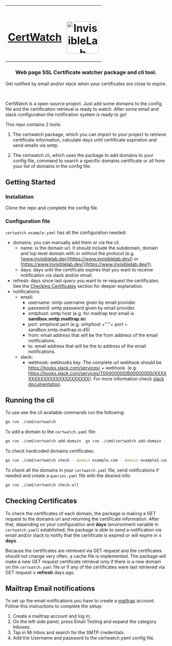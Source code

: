 <p align="center">
  <table>
    <tr>
    <th>
    <a href="https://www.invisiblelab.dev/">
    <h1>CertWatch</h1>
</th>
<th>
<h1>
<a href="https://www.invisiblelab.dev/">
    <img src="https://uploads-ssl.webflow.com/60057003af6cfb7362bab247/6005a8ba64602c1ef34c244f_brand.svg" width="100px" alt="InvisibleLab logo" />
  </a>
  </h1>
  </th>
  </tr>
  </table>
</p>

<h3 align="center">Web page SSL Certificate watcher package and cli tool.</h3>
<p align="center"> Get notified by email and/or slack when your certificates are close to expire. </p>
<br />

CertWatch is a open-source project. Just add some domains to the config file and the certification retrieval is ready to watch. After some email and slack configuration the notification system is ready to go!

This repo contains 2 tools:

1. The certwatch package, which you can import to your project to retrieve certificate information, calculate days until certificate expiration and send emails via smtp.

2. The certwatch cli, which uses the package to add domains to your config file, command to search a specific domains certificate or all from your list of domains in the config file.

## Getting Started

### Installation

Clone the repo and complete the config file.

### Configuration file

`certwatch.example.yaml` has all the configuration needed:

-   domains:
    you can manually add them or via the cli.
    -   name: is the domain url. It should include the subdomain, domain and top level domain with or without the protocol (e.g. [www.invisiblelab.dev](https://www.invisiblelab.dev/) or [https://www.invisiblelab.dev/](https://www.invisiblelab.dev/)).
    -   days: days until the certificate expires that you want to receive notification via slack and/or email.
-   refresh: days since last query you want to re-request the certificates. See the [Checking Certificates](https://github.com/invisiblelab-dev/certwatch#checking-certificates) section for deeper explanation.
-   notifications:
    -   email:
        -   username: smtp username given by email provider.
        -   password: smtp password given by email provider.
        -   smtphost: smtp host (e.g. for mailtrap test email is **sandbox.smtp.mailtrap.io**)
        -   port: smtphost port (e.g. smtphost +":"+ port = sandbox.smtp.mailtrap.io:45)
        -   from: email address that will be the from address of the email notifications.
        -   to: email address that will be the to address of the email notifications.
    -   slack:
        -   webhook: webhooks key. The complete url webhook should be https://hooks.slack.com/services/ + webhook. (e.g. https://hooks.slack.com/services/T00000000/B00000000/XXXXXXXXXXXXXXXXXXXXXXXX). For more information check [slack documentation](https://api.slack.com/messaging/webhooks#create_a_webhook).

## Running the cli

To use see the cli available commands run the following:

```bash
go run ./cmd/certwatch
```

To add a domain to the `certwatch.yaml` file:

```bash
go run ./cmd/certwatch add-domain  go run ./cmd/certwatch add-domain --domain example.com --days 1
```

To check hardcoded domains certificates:

```bash
go run ./cmd/certwatch check --domain example.com --domain example2.com
```

To check all the domains in your `certwatch.yaml` file, send notifications if needed and create a `queries.yaml` file with the desired info:

```bash
go run ./cmd/certwatch check-all
```

## Checking Certificates

To check the certificates of each domain, the package is making a GET request to the domains url and returning the certificate information. After that, depending on your configuration and **days** (environment variable in `certwatch.yaml`) established, the package is able to send a notification via email and/or slack to notify that the certificate is expired or will expire in $\leq$ **days**.

Because the certificates are retrieved via GET request and the certificates should not change very often, a cache file is implemented. The package will make a new GET request certificate retrieval only if there is a new domain on the `certwatch.yaml` file or if any of the certificates were last retrieved via GET request $\geq$ **refresh** days ago.

## Mailtrap Email notifications

To set up the email notifications you have to create a [mailtrap](https://mailtrap.io/) account. Follow this instructions to complete the setup:

1. Create a mailtrap account and log in;
2. On the left-side panel, press Email Testing and expand the category Inboxes.
3. Tap in Mi Inbox and search for the SMTP credentials.
4. Add the Username and password to the certwatch.yaml config file.
